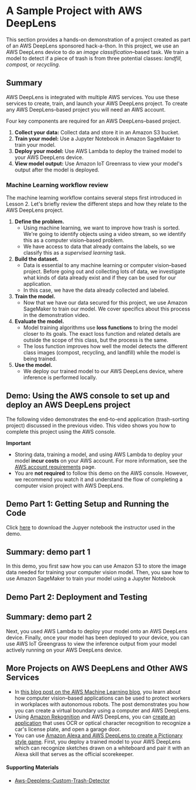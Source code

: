﻿# A Sample Project with AWS DeepLens

This section provides a hands-on demonstration of a project created as part of an AWS DeepLens sponsored hack-a-thon. In this project, we use an AWS DeepLens device to do an  _image classification_–based task. We train a model to detect if a piece of trash is from three potential classes:  _landfill, compost,_ or _recycling_.

## Summary

AWS DeepLens is integrated with multiple AWS services. You use these services to create, train, and launch your AWS DeepLens project. To create any AWS DeepLens–based project you will need an AWS account.

Four key components are required for an AWS DeepLens–based project.

1.  **Collect your data:** Collect data and store it in an Amazon S3 bucket.
2.  **Train your model:**  Use a Jupyter Notebook in Amazon SageMaker to train your model.
3.  **Deploy your model:**  Use AWS Lambda to deploy the trained model to your AWS DeepLens device.
4.  **View model output:**  Use Amazon IoT Greenrass to view your model's output after the model is deployed.

### Machine Learning workflow review

The machine learning workflow contains several steps first introduced in Lesson 2. Let's briefly review the different steps and how they relate to the AWS DeepLens project.

1.  **Define the problem.**
    -   Using machine learning, we want to improve how trash is sorted. We're going to identify objects using a video stream, so we identify this as a computer vision–based problem.
    -   We have access to data that already contains the labels, so we classify this as a  _supervised learning_  task.
2.  **Build the dataset.**
    -   Data is essential to any machine learning or computer vision–based project. Before going out and collecting lots of data, we investigate what kinds of data already exist and if they can be used for our application.
    -   In this case, we have the data already collected and labeled.
3.  **Train the model.**
    -   Now that we have our data secured for this project, we use Amazon SageMaker to train our model. We cover specifics about this process in the demonstration video.
4.  **Evaluate the model.**
    -   Model training algorithms use  **loss functions**  to bring the model closer to its goals. The exact loss function and related details are outside the scope of this class, but the process is the same.
    -   The loss function improves how well the model detects the different class images (compost, recycling, and landfill) while the model is being trained.
5.  **Use the model.**
    -   We deploy our trained model to our AWS DeepLens device, where inference is performed locally.

## Demo: Using the AWS console to set up and deploy an AWS DeepLens project

The following video demonstrates the end-to-end application (trash-sorting project) discussed in the previous video. This video shows you how to complete this project using the AWS console.

**Important**

-   Storing data, training a model, and using AWS Lambda to deploy your model  **incur costs**  on your AWS account. For more information, see the  [AWS account requirements](https://classroom.udacity.com/nanodegrees/nd065/parts/a5a4c41f-9cc7-48bd-9f00-582f35a7da53/modules/885b116b-2ca3-453a-8df1-4ea4b436b5da/lessons/8b79bd0c-6a77-40bc-8f96-b669c36d6103/concepts/2e2fcd70-fd26-45aa-9745-5fe947e8a3d9?contentVersion=1.0.0&contentLocale=en-us)  page.
-   You are  **not required** to follow this demo on the AWS console. However, we recommend you watch it and understand the flow of completing a computer vision project with AWS DeepLens.

## Demo Part 1: Getting Setup and Running the Code

Click  [here](https://video.udacity-data.com/topher/2021/May/609ab503_aws-deeplens-custom-trash-detector/aws-deeplens-custom-trash-detector.ipynb)  to download the Jupyer notebook the instructor used in the demo.

## Summary: demo part 1

In this demo, you first saw how you can use Amazon S3 to store the image data needed for training your computer vision model. Then, you saw how to use Amazon SageMaker to train your model using a Jupyter Notebook

## Demo Part 2: Deployment and Testing

## Summary: demo part 2

Next, you used AWS Lambda to deploy your model onto an AWS DeepLens device. Finally, once your model has been deployed to your device, you can use AWS IoT Greengrass to view the inference output from your model actively running on your AWS DeepLens device.

## More Projects on AWS DeepLens and Other AWS Services

-   In  [this blog post on the AWS Machine Learning blog](https://aws.amazon.com/blogs/machine-learning/protecting-people-through-virtual-boundaries-computer-vision/), you learn about how computer vision–based applications can be used to protect workers in workplaces with autonomous robots. The post demonstrates you how you can create a virtual boundary using a computer and AWS DeepLens.
-   Using  [Amazon Rekognition](https://aws.amazon.com/rekognition/?blog-cards.sort-by=item.additionalFields.createdDate&blog-cards.sort-order=desc&utm_source=Udacity&utm_medium=Webpage&utm_campaign=Udacity%20AWS%20ML%20Foundations%20Course)  and AWS DeepLens, you can  [create an application](https://aws.amazon.com/blogs/machine-learning/building-a-smart-garage-door-opener-with-aws-deeplens-and-amazon-rekognition/)  that uses OCR or optical character recognition to recognize a car's license plate, and open a garage door.
-   You can use  [Amazon Alexa and AWS DeepLens to create a Pictionary style game](https://www.awsdeeplens.recipes/300_intermediate/330_guess_drawing/?utm_source=Udacity&utm_medium=Webpage&utm_campaign=Udacity%20AWS%20ML%20Foundations%20Course). First, you deploy a trained model to your AWS DeepLens which can recognize sketches drawn on a whiteboard and pair it with an Alexa skill that serves as the official scorekeeper.

#### Supporting Materials

-   [Aws-Deeplens-Custom-Trash-Detector](https://video.udacity-data.com/topher/2021/May/609ab503_aws-deeplens-custom-trash-detector/aws-deeplens-custom-trash-detector.ipynb)

